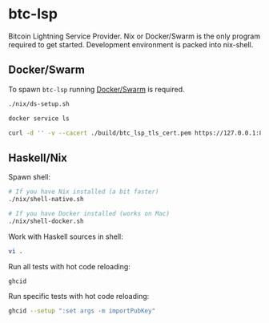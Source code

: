 # btc-lsp

Bitcoin Lightning Service Provider. Nix or Docker/Swarm is the only program required to get started. Development environment is packed into nix-shell.

## Docker/Swarm

To spawn `btc-lsp` running [Docker/Swarm](https://docs.docker.com/engine/swarm/swarm-tutorial/create-swarm/) is required.

```sh
./nix/ds-setup.sh

docker service ls

curl -d '' -v --cacert ./build/btc_lsp_tls_cert.pem https://127.0.0.1:8443/BtcLsp.Service/CustodyDepositLn
```

## Haskell/Nix

Spawn shell:

```sh
# If you have Nix installed (a bit faster)
./nix/shell-native.sh

# If you have Docker installed (works on Mac)
./nix/shell-docker.sh
```

Work with Haskell sources in shell:

```sh
vi .
```

Run all tests with hot code reloading:

```sh
ghcid
```

Run specific tests with hot code reloading:

```sh
ghcid --setup ":set args -m importPubKey"
```
